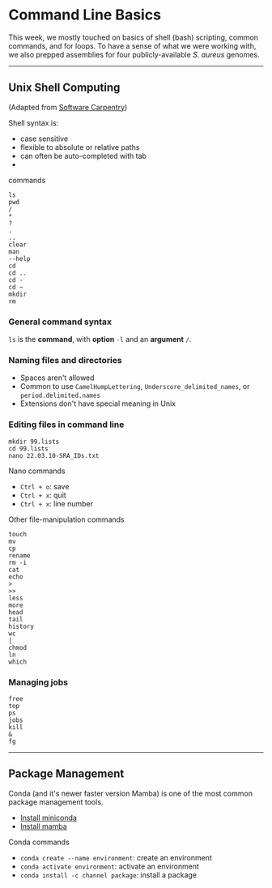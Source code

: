 # Command Line Basics

This week, we mostly touched on basics of shell (bash) scripting, common commands, and for loops.  To have a sense of what we were working with, we also prepped assemblies for four publicly-available *S. aureus* genomes.

---

## Unix Shell Computing
(Adapted from [Software Carpentry](https://swcarpentry.github.io/shell-novice/))

Shell syntax is:
- case sensitive
- flexible to absolute or relative paths
- can often be auto-completed with tab
- 

commands
``` console
ls
pwd
/
*
?
.
..
clear
man
--help
cd
cd ..
cd -
cd ~
mkdir
rm
```

### General command syntax

`ls` is the **command**, with **option** `-l` and an **argument** `/`.

### Naming files and directories

- Spaces aren't allowed
- Common to use `CamelHumpLettering`, `Underscore_delimited_names`, or `period.delimited.names`
- Extensions don't have special meaning in Unix

### Editing files in command line

``` console
mkdir 99.lists
cd 99.lists
nano 22.03.10-SRA_IDs.txt
```

Nano commands
- `Ctrl + o`: save
- `Ctrl + x`: quit
- `Ctrl + x`: line number

Other file-manipulation commands
``` console
touch
mv
cp
rename
rm -i
cat
echo
>
>>
less
more
head
tail
history
wc
|
chmod
ln
which
```

### Managing jobs

``` console
free
top
ps
jobs
kill
&
fg
```
---

## Package Management

Conda (and it's newer faster version Mamba) is one of the most common package management tools.

- [Install miniconda](https://docs.conda.io/en/latest/miniconda.html)
- [Install mamba](https://github.com/mamba-org/mamba)

Conda commands
- `conda create --name environment`: create an environment
- `conda activate environment`: activate an environment
- `conda install -c channel package`: install a package
